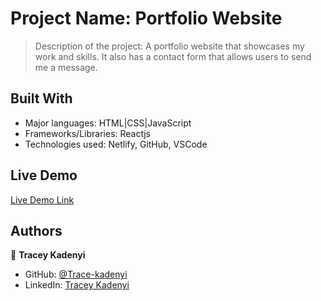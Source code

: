 # Project Name: Portfolio Website

> Description of the project: A portfolio website that showcases my work and skills. It also has a contact form that allows users to send me a message.


## Built With

- Major languages: HTML|CSS|JavaScript
- Frameworks/Libraries: Reactjs
- Technologies used: Netlify, GitHub, VSCode

## Live Demo

[Live Demo Link](https://tracey-kadenyi.vercel.app/)


## Authors

👤 **Tracey Kadenyi**

- GitHub: [@Trace-kadenyi](https://github.com/trace-kadenyi)
- LinkedIn: [Tracey Kadenyi](https://www.linkedin.com/in/tracey-kadenyi/)
